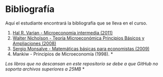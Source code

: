 # Bibliografía

Aquí el estudiante encontrará la bibliografía que se lleva en el curso.

1. [Hal R. Varian - Microeconomia intermedia (2011)](https://github.com/NicolasGP01/Economia-Microeconomia-I_Estudiantes/blob/main/Bibliograf%C3%ADa/Hal%20R.%20Varian%20-%20Microeconomia%20intermedia%20-%20manual%20del%20profesor.%208%20ed.-Antoni%20Bosch%20(2011)%20(1).pdf)
2. [Walter Nicholson - Teoría Microeconómica Principios Básicos y Ampliaciones (2008)](https://github.com/NicolasGP01/Economia-Microeconomia-I_Estudiantes/blob/main/Bibliograf%C3%ADa/Walter%20Nicholson%20Teoria%20microeconomica.pdf)
3. [Sergio Monsalve - Matemáticas básicas para economistas (2009)](https://github.com/NicolasGP01/Economia-Microeconomia-I_Estudiantes/blob/main/Bibliograf%C3%ADa/Sergio%20Monsalve%20(Editor)%20-%20Matem%C3%A1ticas%20b%C3%A1sicas%20para%20economistas_%20Fundamentos-U.%20Nacional%20de%20Colombia%20(2009).rar)
4. Mankiw - Principios de Microeconomía (1998). *

*Los libros que no descansan en este repositorio se debe a que GitHub no soporta archivos superiores a 25MB* *
